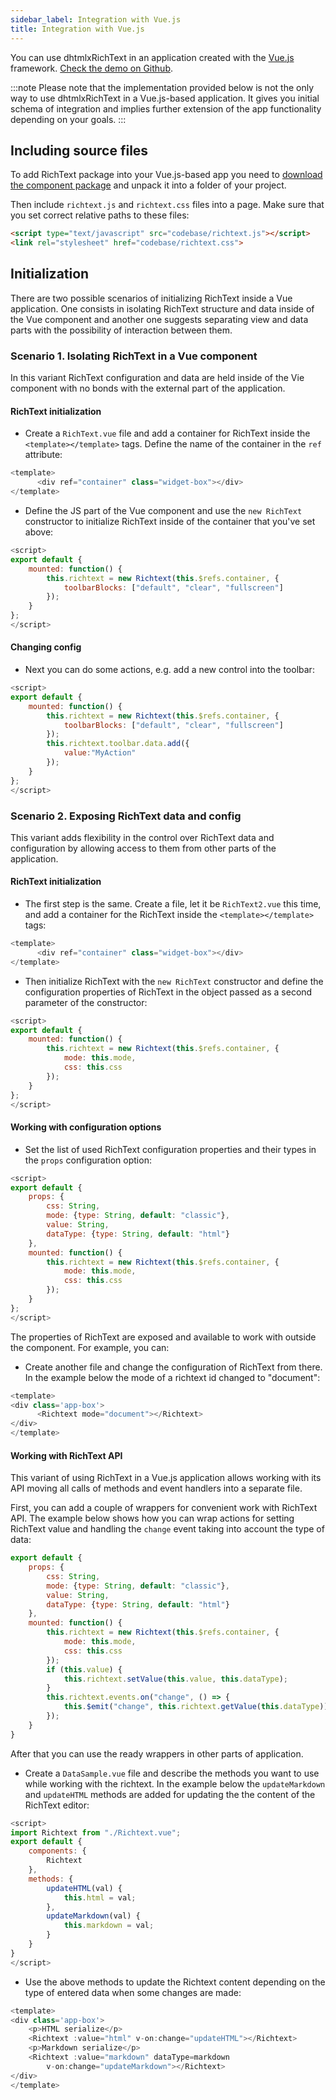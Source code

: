 ```yaml
---
sidebar_label: Integration with Vue.js
title: Integration with Vue.js
---
```


You can use dhtmlxRichText in an application created with the [Vue.js](https://vuejs.org/) framework. [Check the demo on Github](https://github.com/DHTMLX/vuejs-widgets).

:::note 
Please note that the implementation provided below is not the only way to use dhtmlxRichText in a Vue.js-based application. It gives you initial schema of integration and implies further 
extension of the app functionality depending on your goals.
:::

## Including source files

To add RichText package into your Vue.js-based app you need to [download the component package](https://dhtmlx.com/docs/products/dhtmlxRichText/download.shtml) and unpack it into a folder of your project.

Then include `richtext.js` and `richtext.css` files into a page. 
Make sure that you set correct relative paths to these files:

~~~html title="index.html"
<script type="text/javascript" src="codebase/richtext.js"></script>  
<link rel="stylesheet" href="codebase/richtext.css">
~~~

## Initialization

There are two possible scenarios of initializing RichText inside a Vue application. One consists in isolating RichText structure and data inside of the Vue component and another one suggests 
separating view and data parts with the possibility of interaction between them.

### Scenario 1. Isolating RichText in a Vue component

In this variant RichText configuration and data are held inside of the Vie component with no bonds with the external part of the application. 

#### RichText initialization

- Create a `RichText.vue` file and add a container for RichText inside the `<template></template>` tags. Define the name of the container in the `ref` attribute:

~~~js title="RichText.vue"
<template>
	  <div ref="container" class="widget-box"></div>
</template>
~~~

- Define the JS part of the Vue component and use the `new RichText` constructor to initialize RichText inside of the container that you've set above: 

~~~js title="RichText.vue"
<script>
export default {
    mounted: function() {
        this.richtext = new Richtext(this.$refs.container, {
      	    toolbarBlocks: ["default", "clear", "fullscreen"]
        });
    }
};
</script>
~~~

#### Changing config

- Next you can do some actions, e.g. add a new control into the toolbar:

~~~js title="RichText.vue"
<script>
export default {
    mounted: function() {
        this.richtext = new Richtext(this.$refs.container, {
      	    toolbarBlocks: ["default", "clear", "fullscreen"]
        });
        this.richtext.toolbar.data.add({
            value:"MyAction"
        });
    }
};
</script>
~~~


### Scenario 2. Exposing RichText data and config 

This variant adds flexibility in the control over RichText data and configuration by allowing access to them from other parts of the application.

#### RichText initialization

- The first step is the same. Create a file, let it be `RichText2.vue` this time, and add a container for the RichText inside the `<template></template>` tags:

~~~js title="RichText.vue"
<template>
	  <div ref="container" class="widget-box"></div>
</template>
~~~

- Then initialize RichText with the `new RichText` constructor and define the configuration properties of RichText in the object passed as a second parameter of the constructor:

~~~js title="RichText.vue"
<script>
export default {
    mounted: function() {
        this.richtext = new Richtext(this.$refs.container, {
            mode: this.mode,
            css: this.css
        });
    }
};
</script>
~~~

#### Working with configuration options

- Set the list of used RichText configuration properties and their types in the `props` configuration option:

~~~js title="RichText.vue"
<script>
export default {
    props: {
        css: String,
        mode: {type: String, default: "classic"},
        value: String,
        dataType: {type: String, default: "html"}
    },
    mounted: function() {
        this.richtext = new Richtext(this.$refs.container, {
            mode: this.mode,
            css: this.css
        });
    }
};
</script>
~~~

The properties of RichText are exposed and available to work with outside the component. For example, you can:

- Create another file and change the configuration of RichText from there. In the example below the mode of a richtext id changed to "document":

~~~js title="BasicSample.vue"
<template>
<div class='app-box'>
	  <Richtext mode="document"></Richtext>
</div>
</template>
~~~


#### Working with RichText API

This variant of using RichText in a Vue.js application allows working with its API moving all calls of methods and event handlers into a separate file. 

First, you can add a couple of wrappers for convenient work with RichText API. The example below shows how you can wrap actions for setting RichText value and handling the `change` event taking into account the type of data:

~~~js title="RichText2.vue"
export default {
    props: {
        css: String,
        mode: {type: String, default: "classic"},
        value: String,
        dataType: {type: String, default: "html"}
    },
    mounted: function() {
        this.richtext = new Richtext(this.$refs.container, {
            mode: this.mode,
            css: this.css
        });
        if (this.value) {
            this.richtext.setValue(this.value, this.dataType);
        }
        this.richtext.events.on("change", () => {
            this.$emit("change", this.richtext.getValue(this.dataType));
        });
    }
}
~~~

After that you can use the ready wrappers in other parts of application. 

- Create a `DataSample.vue` file and describe the methods you want to use while working with the richtext. In the example below the `updateMarkdown` and `updateHTML` methods are added for updating the 
the content of the RichText editor:

~~~js title="DataSample.vue"
<script>
import Richtext from "./Richtext.vue";
export default {
    components: {
        Richtext
    },
    methods: {
        updateHTML(val) {
            this.html = val;
        },
        updateMarkdown(val) {
            this.markdown = val;
        }
    }
}
</script>
~~~

- Use the above methods to update the Richtext content depending on the type of entered data when some changes are made:

~~~js title="DataSample.vue"
<template>
<div class='app-box'>
    <p>HTML serialize</p>
    <Richtext :value="html" v-on:change="updateHTML"></Richtext>
    <p>Markdown serialize</p>
    <Richtext :value="markdown" dataType=markdown 
  	    v-on:change="updateMarkdown"></Richtext>
</div>
</template>
~~~








